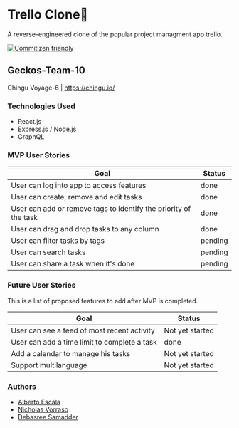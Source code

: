 # Trello Clone📌
A reverse-engineered clone of the popular project managment app trello.

[![Commitizen friendly](https://img.shields.io/badge/commitizen-friendly-brightgreen.svg)](http://commitizen.github.io/cz-cli/)

## Geckos-Team-10
Chingu Voyage-6 | https://chingu.io/

### Technologies Used
- React.js
- Express.js / Node.js
- GraphQL

### MVP User Stories
| Goal | Status |
| -----| ------ |
| User can log into app to access features | done |
| User can create, remove and edit tasks | done |
| User can add or remove tags to identify the priority of the task | done |
| User can drag and drop tasks to any column | done |
| User can filter tasks by tags | pending |
| User can search tasks | pending |
| User can share a task when it's done | pending |

### Future User Stories
This is a list of proposed features to add after MVP is completed.

| Goal | Status |
| ----- | ------ |
| User can see a feed of most recent activity | Not yet started |
| User can add a time limit to complete a task | done |
| Add a calendar to manage his tasks | Not yet started |
| Support multilanguage | Not yet started |

### Authors
* [Alberto Escala](https://github.com/albertoescala)
* [Nicholas Vorraso](https://github.com/nickeyvee)
* [Debasree Samadder](https://github.com/debasree888)
